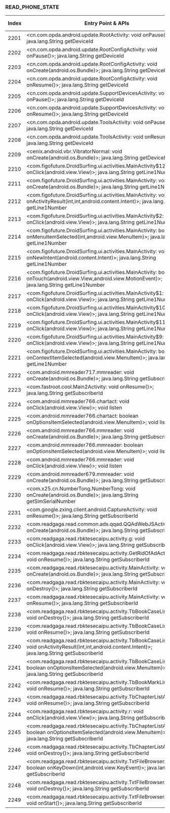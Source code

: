### READ_PHONE_STATE
| Index | Entry Point & APIs | Screen shot | Resource id | Label |
| ------------- | ------------- | ------------- |-------------|-------------|
| 2201 | <cn.com.opda.android.update.RootActivity: void onPause()>; java.lang.String getDeviceId | ![](D:\COSMOS\output\py\Drebin\VirusShare_Android_20130506\VirusShare_cad08837bfc50eb56a256c11e0680767\cn.com.opda.android.update.RootActivity.png) |  | |
| 2202 | <cn.com.opda.android.update.RootConfigActivity: void onPause()>; java.lang.String getDeviceId | ![](D:\COSMOS\output\py\Drebin\VirusShare_Android_20130506\VirusShare_cad08837bfc50eb56a256c11e0680767\cn.com.opda.android.update.RootConfigActivity.png) |  | |
| 2203 | <cn.com.opda.android.update.RootConfigActivity: void onCreate(android.os.Bundle)>; java.lang.String getDeviceId | ![](D:\COSMOS\output\py\Drebin\VirusShare_Android_20130506\VirusShare_cad08837bfc50eb56a256c11e0680767\cn.com.opda.android.update.RootConfigActivity.png) |  | |
| 2204 | <cn.com.opda.android.update.RootConfigActivity: void onResume()>; java.lang.String getDeviceId | ![](D:\COSMOS\output\py\Drebin\VirusShare_Android_20130506\VirusShare_cad08837bfc50eb56a256c11e0680767\cn.com.opda.android.update.RootConfigActivity.png) |  | |
| 2205 | <cn.com.opda.android.update.SupportDevicesActivity: void onPause()>; java.lang.String getDeviceId | ![](D:\COSMOS\output\py\Drebin\VirusShare_Android_20130506\VirusShare_cad08837bfc50eb56a256c11e0680767\cn.com.opda.android.update.SupportDevicesActivity.png) |  | |
| 2206 | <cn.com.opda.android.update.SupportDevicesActivity: void onResume()>; java.lang.String getDeviceId | ![](D:\COSMOS\output\py\Drebin\VirusShare_Android_20130506\VirusShare_cad08837bfc50eb56a256c11e0680767\cn.com.opda.android.update.SupportDevicesActivity.png) |  | |
| 2207 | <cn.com.opda.android.update.ToolsActivity: void onPause()>; java.lang.String getDeviceId | ![](D:\COSMOS\output\py\Drebin\VirusShare_Android_20130506\VirusShare_cad08837bfc50eb56a256c11e0680767\cn.com.opda.android.update.ToolsActivity.png) |  | |
| 2208 | <cn.com.opda.android.update.ToolsActivity: void onResume()>; java.lang.String getDeviceId | ![](D:\COSMOS\output\py\Drebin\VirusShare_Android_20130506\VirusShare_cad08837bfc50eb56a256c11e0680767\cn.com.opda.android.update.ToolsActivity.png) |  | |
| 2209 | <cenix.android.vbr.VibratorNormal: void onCreate(android.os.Bundle)>; java.lang.String getDeviceId | ![](D:\COSMOS\output\py\Drebin\VirusShare_Android_20130506\VirusShare_4ba9e7846f9b431ec5e94c7c43015a75\cenix.android.vbr.VibratorNormal.png) |  | |
| 2210 | <com.figofuture.DroidSurfing.ui.activities.MainActivity$12: void onClick(android.view.View)>; java.lang.String getLine1Number | ![](D:\COSMOS\output\py\Drebin\VirusShare_Android_20130506\VirusShare_4baeb0faa716fbc2e6a337c1d0c6ddb0\com.figofuture.DroidSurfing.ui.activities.MainActivity.png) |  | |
| 2211 | <com.figofuture.DroidSurfing.ui.activities.MainActivity: void onCreate(android.os.Bundle)>; java.lang.String getLine1Number | ![](D:\COSMOS\output\py\Drebin\VirusShare_Android_20130506\VirusShare_4baeb0faa716fbc2e6a337c1d0c6ddb0\com.figofuture.DroidSurfing.ui.activities.MainActivity.png) |  | |
| 2212 | <com.figofuture.DroidSurfing.ui.activities.MainActivity: void onActivityResult(int,int,android.content.Intent)>; java.lang.String getLine1Number | ![](D:\COSMOS\output\py\Drebin\VirusShare_Android_20130506\VirusShare_4baeb0faa716fbc2e6a337c1d0c6ddb0\com.figofuture.DroidSurfing.ui.activities.MainActivity.png) |  | |
| 2213 | <com.figofuture.DroidSurfing.ui.activities.MainActivity$2: void onClick(android.view.View)>; java.lang.String getLine1Number | ![](D:\COSMOS\output\py\Drebin\VirusShare_Android_20130506\VirusShare_4baeb0faa716fbc2e6a337c1d0c6ddb0\com.figofuture.DroidSurfing.ui.activities.MainActivity.png) |  | |
| 2214 | <com.figofuture.DroidSurfing.ui.activities.MainActivity: boolean onMenuItemSelected(int,android.view.MenuItem)>; java.lang.String getLine1Number | ![](D:\COSMOS\output\py\Drebin\VirusShare_Android_20130506\VirusShare_4baeb0faa716fbc2e6a337c1d0c6ddb0\com.figofuture.DroidSurfing.ui.activities.MainActivity.png) |  | |
| 2215 | <com.figofuture.DroidSurfing.ui.activities.MainActivity: void onNewIntent(android.content.Intent)>; java.lang.String getLine1Number | ![](D:\COSMOS\output\py\Drebin\VirusShare_Android_20130506\VirusShare_4baeb0faa716fbc2e6a337c1d0c6ddb0\com.figofuture.DroidSurfing.ui.activities.MainActivity.png) |  | |
| 2216 | <com.figofuture.DroidSurfing.ui.activities.MainActivity: boolean onTouch(android.view.View,android.view.MotionEvent)>; java.lang.String getLine1Number | ![](D:\COSMOS\output\py\Drebin\VirusShare_Android_20130506\VirusShare_4baeb0faa716fbc2e6a337c1d0c6ddb0\com.figofuture.DroidSurfing.ui.activities.MainActivity.png) |  | |
| 2217 | <com.figofuture.DroidSurfing.ui.activities.MainActivity$1: void onClick(android.view.View)>; java.lang.String getLine1Number | ![](D:\COSMOS\output\py\Drebin\VirusShare_Android_20130506\VirusShare_4baeb0faa716fbc2e6a337c1d0c6ddb0\com.figofuture.DroidSurfing.ui.activities.MainActivity.png) |  | |
| 2218 | <com.figofuture.DroidSurfing.ui.activities.MainActivity$10: void onClick(android.view.View)>; java.lang.String getLine1Number | ![](D:\COSMOS\output\py\Drebin\VirusShare_Android_20130506\VirusShare_4baeb0faa716fbc2e6a337c1d0c6ddb0\com.figofuture.DroidSurfing.ui.activities.MainActivity.png) |  | |
| 2219 | <com.figofuture.DroidSurfing.ui.activities.MainActivity$11: void onClick(android.view.View)>; java.lang.String getLine1Number | ![](D:\COSMOS\output\py\Drebin\VirusShare_Android_20130506\VirusShare_4baeb0faa716fbc2e6a337c1d0c6ddb0\com.figofuture.DroidSurfing.ui.activities.MainActivity.png) |  | |
| 2220 | <com.figofuture.DroidSurfing.ui.activities.MainActivity$9: void onClick(android.view.View)>; java.lang.String getLine1Number | ![](D:\COSMOS\output\py\Drebin\VirusShare_Android_20130506\VirusShare_4baeb0faa716fbc2e6a337c1d0c6ddb0\com.figofuture.DroidSurfing.ui.activities.MainActivity.png) |  | |
| 2221 | <com.figofuture.DroidSurfing.ui.activities.MainActivity: boolean onContextItemSelected(android.view.MenuItem)>; java.lang.String getLine1Number | ![](D:\COSMOS\output\py\Drebin\VirusShare_Android_20130506\VirusShare_4baeb0faa716fbc2e6a337c1d0c6ddb0\com.figofuture.DroidSurfing.ui.activities.MainActivity.png) |  | |
| 2222 | <com.android.mmreader717.mmreader: void onCreate(android.os.Bundle)>; java.lang.String getSubscriberId | ![](D:\COSMOS\output\py\Drebin\VirusShare_Android_20130506\VirusShare_4bcb75366311642d5830baba75a9cf3a\com.android.mmreader717.mmreader.png) |  | |
| 2223 | <com.fastroot.cool.Main2Activity: void onResume()>; java.lang.String getSubscriberId | ![](D:\COSMOS\output\py\Drebin\VirusShare_Android_20130506\VirusShare_4bde125de005e2d4d358df5db52e051a\com.fastroot.cool.Main2Activity.png) |  | |
| 2224 | <com.android.mmreader766.chartact: void onClick(android.view.View)>; void listen | ![](D:\COSMOS\output\py\Drebin\VirusShare_Android_20130506\VirusShare_4c20af10f1eec407a12f41be8314bdf7\com.android.mmreader766.chartact.png) |  | |
| 2225 | <com.android.mmreader766.chartact: boolean onOptionsItemSelected(android.view.MenuItem)>; void listen | ![](D:\COSMOS\output\py\Drebin\VirusShare_Android_20130506\VirusShare_4c20af10f1eec407a12f41be8314bdf7\com.android.mmreader766.chartact.png) |  | |
| 2226 | <com.android.mmreader766.mmreader: void onCreate(android.os.Bundle)>; java.lang.String getSubscriberId | ![](D:\COSMOS\output\py\Drebin\VirusShare_Android_20130506\VirusShare_98c064a3a84c58d2c6988f1c09e1a1a0\com.android.mmreader766.mmreader.png) |  | |
| 2227 | <com.android.mmreader766.mmreader: boolean onOptionsItemSelected(android.view.MenuItem)>; void listen | ![](D:\COSMOS\output\py\Drebin\VirusShare_Android_20130506\VirusShare_4c20af10f1eec407a12f41be8314bdf7\com.android.mmreader766.mmreader.png) |  | |
| 2228 | <com.android.mmreader766.mmreader: void onClick(android.view.View)>; void listen | ![](D:\COSMOS\output\py\Drebin\VirusShare_Android_20130506\VirusShare_4c20af10f1eec407a12f41be8314bdf7\com.android.mmreader766.mmreader.png) |  | |
| 2229 | <com.android.mmreader679.mmreader: void onCreate(android.os.Bundle)>; java.lang.String getSubscriberId | ![](D:\COSMOS\output\py\Drebin\VirusShare_Android_20130506\VirusShare_528389b7dfaac4dac530439e5ad870e5\com.android.mmreader679.mmreader.png) |  | |
| 2230 | <com.x25.cn.NumberTong.NumberTong: void onCreate(android.os.Bundle)>; java.lang.String getSimSerialNumber | ![](D:\COSMOS\output\py\Drebin\VirusShare_Android_20130506\VirusShare_4c944782253e2c3227391722d066a151\com.x25.cn.NumberTong.NumberTong.png) |  | |
| 2231 | <com.google.zxing.client.android.CaptureActivity: void onResume()>; java.lang.String getSubscriberId | ![](D:\COSMOS\output\py\Drebin\VirusShare_Android_20130506\VirusShare_796a0eee9be79778141ac34d9eef4538\com.google.zxing.client.android.CaptureActivity.png) |  | |
| 2232 | <com.readgaga.read.common.ads.qqad.QQAdWebJSActivity: void onCreate(android.os.Bundle)>; java.lang.String getSubscriberId | ![](D:\COSMOS\output\py\Drebin\VirusShare_Android_20130506\VirusShare_796a0eee9be79778141ac34d9eef4538\com.readgaga.read.common.ads.qqad.QQAdWebJSActivity.png) |  | |
| 2233 | <com.readgaga.read.rbktesecaipu.activity.g: void onClick(android.view.View)>; java.lang.String getSubscriberId | ![](D:\COSMOS\output\py\Drebin\VirusShare_Android_20130506\VirusShare_4c9f50a3027addea3a33958639c85315\com.readgaga.read.rbktesecaipu.activity.GetRidOfAdActivity.png) |  | |
| 2234 | <com.readgaga.read.rbktesecaipu.activity.GetRidOfAdActivity: void onResume()>; java.lang.String getSubscriberId | ![](D:\COSMOS\output\py\Drebin\VirusShare_Android_20130506\VirusShare_4c9f50a3027addea3a33958639c85315\com.readgaga.read.rbktesecaipu.activity.GetRidOfAdActivity.png) |  | |
| 2235 | <com.readgaga.read.rbktesecaipu.activity.MainActivity: void onCreate(android.os.Bundle)>; java.lang.String getSubscriberId | ![](D:\COSMOS\output\py\Drebin\VirusShare_Android_20130506\VirusShare_4c9f50a3027addea3a33958639c85315\com.readgaga.read.rbktesecaipu.activity.MainActivity.png) |  | |
| 2236 | <com.readgaga.read.rbktesecaipu.activity.MainActivity: void onDestroy()>; java.lang.String getSubscriberId | ![](D:\COSMOS\output\py\Drebin\VirusShare_Android_20130506\VirusShare_4c9f50a3027addea3a33958639c85315\com.readgaga.read.rbktesecaipu.activity.MainActivity.png) |  | |
| 2237 | <com.readgaga.read.rbktesecaipu.activity.MainActivity: void onResume()>; java.lang.String getSubscriberId | ![](D:\COSMOS\output\py\Drebin\VirusShare_Android_20130506\VirusShare_4c9f50a3027addea3a33958639c85315\com.readgaga.read.rbktesecaipu.activity.MainActivity.png) |  | |
| 2238 | <com.readgaga.read.rbktesecaipu.activity.TbBookCaseListActivity: void onDestroy()>; java.lang.String getSubscriberId | ![](D:\COSMOS\output\py\Drebin\VirusShare_Android_20130506\VirusShare_4c9f50a3027addea3a33958639c85315\com.readgaga.read.rbktesecaipu.activity.TbBookCaseListActivity.png) |  | |
| 2239 | <com.readgaga.read.rbktesecaipu.activity.TbBookCaseListActivity: void onResume()>; java.lang.String getSubscriberId | ![](D:\COSMOS\output\py\Drebin\VirusShare_Android_20130506\VirusShare_4c9f50a3027addea3a33958639c85315\com.readgaga.read.rbktesecaipu.activity.TbBookCaseListActivity.png) |  | |
| 2240 | <com.readgaga.read.rbktesecaipu.activity.TbBookCaseListActivity: void onActivityResult(int,int,android.content.Intent)>; java.lang.String getSubscriberId | ![](D:\COSMOS\output\py\Drebin\VirusShare_Android_20130506\VirusShare_4c9f50a3027addea3a33958639c85315\com.readgaga.read.rbktesecaipu.activity.TbBookCaseListActivity.png) |  | |
| 2241 | <com.readgaga.read.rbktesecaipu.activity.TbBookCaseListActivity: boolean onOptionsItemSelected(android.view.MenuItem)>; java.lang.String getSubscriberId | ![](D:\COSMOS\output\py\Drebin\VirusShare_Android_20130506\VirusShare_4c9f50a3027addea3a33958639c85315\com.readgaga.read.rbktesecaipu.activity.TbBookCaseListActivity.png) |  | |
| 2242 | <com.readgaga.read.rbktesecaipu.activity.TbBookMarkListActivity: void onResume()>; java.lang.String getSubscriberId | ![](D:\COSMOS\output\py\Drebin\VirusShare_Android_20130506\VirusShare_4c9f50a3027addea3a33958639c85315\com.readgaga.read.rbktesecaipu.activity.TbBookMarkListActivity.png) |  | |
| 2243 | <com.readgaga.read.rbktesecaipu.activity.TbChapterListActivity: void onResume()>; java.lang.String getSubscriberId | ![](D:\COSMOS\output\py\Drebin\VirusShare_Android_20130506\VirusShare_4c9f50a3027addea3a33958639c85315\com.readgaga.read.rbktesecaipu.activity.TbChapterListActivity.png) |  | |
| 2244 | <com.readgaga.read.rbktesecaipu.activity.r: void onClick(android.view.View)>; java.lang.String getSubscriberId | ![](D:\COSMOS\output\py\Drebin\VirusShare_Android_20130506\VirusShare_4c9f50a3027addea3a33958639c85315\com.readgaga.read.rbktesecaipu.activity.TbChapterListActivity.png) |  | |
| 2245 | <com.readgaga.read.rbktesecaipu.activity.TbChapterListActivity: boolean onOptionsItemSelected(android.view.MenuItem)>; java.lang.String getSubscriberId | ![](D:\COSMOS\output\py\Drebin\VirusShare_Android_20130506\VirusShare_4c9f50a3027addea3a33958639c85315\com.readgaga.read.rbktesecaipu.activity.TbChapterListActivity.png) |  | |
| 2246 | <com.readgaga.read.rbktesecaipu.activity.TbChapterListActivity: void onDestroy()>; java.lang.String getSubscriberId | ![](D:\COSMOS\output\py\Drebin\VirusShare_Android_20130506\VirusShare_4c9f50a3027addea3a33958639c85315\com.readgaga.read.rbktesecaipu.activity.TbChapterListActivity.png) |  | |
| 2247 | <com.readgaga.read.rbktesecaipu.activity.TxtFileBrowserActivity: boolean onKeyDown(int,android.view.KeyEvent)>; java.lang.String getSubscriberId | ![](D:\COSMOS\output\py\Drebin\VirusShare_Android_20130506\VirusShare_4c9f50a3027addea3a33958639c85315\com.readgaga.read.rbktesecaipu.activity.TxtFileBrowserActivity.png) |  | |
| 2248 | <com.readgaga.read.rbktesecaipu.activity.TxtFileBrowserActivity: void onDestroy()>; java.lang.String getSubscriberId | ![](D:\COSMOS\output\py\Drebin\VirusShare_Android_20130506\VirusShare_4c9f50a3027addea3a33958639c85315\com.readgaga.read.rbktesecaipu.activity.TxtFileBrowserActivity.png) |  | |
| 2249 | <com.readgaga.read.rbktesecaipu.activity.TxtFileBrowserActivity: void onStart()>; java.lang.String getSubscriberId | ![](D:\COSMOS\output\py\Drebin\VirusShare_Android_20130506\VirusShare_4c9f50a3027addea3a33958639c85315\com.readgaga.read.rbktesecaipu.activity.TxtFileBrowserActivity.png) |  | |
